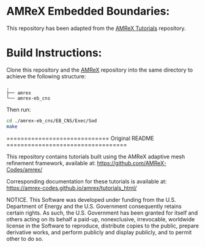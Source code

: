 # AMReX Embedded Boundaries:
This repository has been adapted from the
[AMReX Tutorials](https://github.com/AMReX-Codes/amrex-tutorials) repository.

# Build Instructions:
Clone this repository and the [AMReX](https://github.com/AMReX-Codes/amrex)
repository into the same directory to achieve the following structure:

```
.
├── amrex
└── amrex-eb_cns
```
Then run:
```sh
cd ./amrex-eb_cns/EB_CNS/Exec/Sod
make

```

============================= Original README ==================================

This repository contains tutorials built using the AMReX adaptive
mesh refinement framework, available at: https://github.com/AMReX-Codes/amrex/

Corresponding documentation for these tutorials is available at:
https://amrex-codes.github.io/amrex/tutorials_html/


NOTICE.  This Software was developed under funding from the
U.S. Department of Energy and the U.S. Government consequently retains
certain rights. As such, the U.S. Government has been granted for
itself and others acting on its behalf a paid-up, nonexclusive,
irrevocable, worldwide license in the Software to reproduce,
distribute copies to the public, prepare derivative works, and perform
publicly and display publicly, and to permit other to do so.
